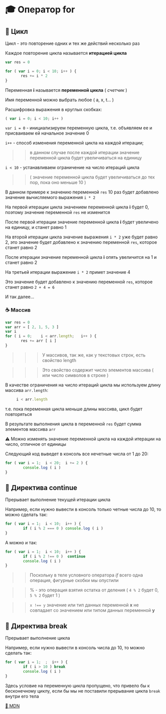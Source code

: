 # 🎓 Оператор for

## 📖 Цикл

Цикл - это повторение одних и тех же действий несколько раз

Каждое повторение цикла называется **итерацией цикла**
```javascript
var res = 0

for ( var i = 0; i < 10; i++ ) {
       res += i * 2
}
```
Переменная **i**  называется **переменной цикла** ( *счетчик* )

Имя переменной можно выбрать любое ( a, x, t... )

Расшифровка выражения в круглых скобках:
```javascript
( var i = 0; i < 10; i++ )
```
```var i = 0```    - инициализируем переменную цикла, т.е. объявляем ее и присваиваем ей начальное значение 0

```i++```          - способ изменения переменной цикла на каждой итерации; 

>>в данном случае после каждой итерации значение переменной цикла будет увеличиваться на единицу

```i < 10```       - устанавливаем ограничение на число итераций цикла 

>>( значение переменной цикла будет увеличиваться до тех пор, пока оно меньше 10 )


В данном примере к значению переменной ```res``` 10 раз будет добавлено значение вычисляемого выражения  ```i * 2```

На первой итерации цикла значением переменной цикла **i** будет 0, поэтому значение переменной ```res``` не изменится

После первой итерации значение переменной цикла **i** будет увеличено на единицу, и станет равно 1

На второй итерации цикла значение выражения  ```i * 2``` уже будет равно 2, это значение будет добавлено к значению переменной ```res```, которое станет равно 2

После итерации значение переменной цикла **i** опять увеличится на 1 и станет равно 2

На третьей итерации выражение  ```i * 2``` примет значение 4

Это значение будет добавлено к значению переменной ```res```, которое станет равно ```2 + 4 = 6```

И так далее...

### ☕ Массив

```javascript
var res = 0
var arr = [ 2, 1, 5, 3 ]
var i
for ( i = 0;    i < arr.length;   i++ ) {
       res += arr [ i ]
}
```
>>>У массивов, так же, как у текстовых строк, есть свойство length

>>>Это свойство содержит число элементов массива ( или число символов в строке )

В качестве ограничения на число итераций цикла мы используем длину массива ```arr.length```:
```javascript
     i < arr.length
```
т.е. пока переменная цикла меньше длины массива, цикл будет повторяться

В результате выполнения цикла в переменной ```res``` будет сумма элементов массива ```arr```

⚠️ Можно изменять значение переменной цикла на каждой итерации на число, отличное от единицы

Следующий код выведет в консоль все нечетные числа от 1 до 20:
```javascript
for ( var i = 1;  i < 20;  i += 2 ) {
        console.log ( i )
}
```

## 📖 Директива continue

Прерывает выполнение текущей итерации цикла

Например, если нужно вывести в консоль только четные числа до 10, то можно сделать так:
```javascript
for ( var i = 1;  i < 10;  i++ ) {
        if ( i % 2 === 0 ) console.log ( i )
}
```
А можно и так:
```javascript
for ( var i = 1;  i < 10;  i++ ) {
        if ( i % 2 !== 0 )  continue
        console.log ( i )
}
```
>> Поскольку в теле условного оператора  *if*  всего одна операция, фигурные скобки мы опустили

>> % - это операция взятия остатка от деления ( ```4 % 2``` будет 0, ```5 % 2``` будет 1 )

>> ```x !== y```  значение или тип данных переменной **x** не совпадает со значением или типом данных переменной **y**

## 📖 Директива **break**

Прерывает выполнение цикла

Например, если нужно вывести в консоль  числа до 10, то можно сделать так:
```javascript
for ( var i = 1;  ;  i++ ) {
        if ( i > 10 ) break
        console.log ( i )
}
```
Здесь условие на переменную цикла пропущено, что привело бы к бесконечному циклу, 
если бы мы не поставили прерывание цикла ```break``` внутри его тела 

[🔗 MDN](https://developer.mozilla.org/ru/docs/Web/JavaScript/Guide/%D0%A6%D0%B8%D0%BA%D0%BB%D1%8B_%D0%B8_%D0%B8%D1%82%D0%B5%D1%80%D0%B0%D1%86%D0%B8%D0%B8)
